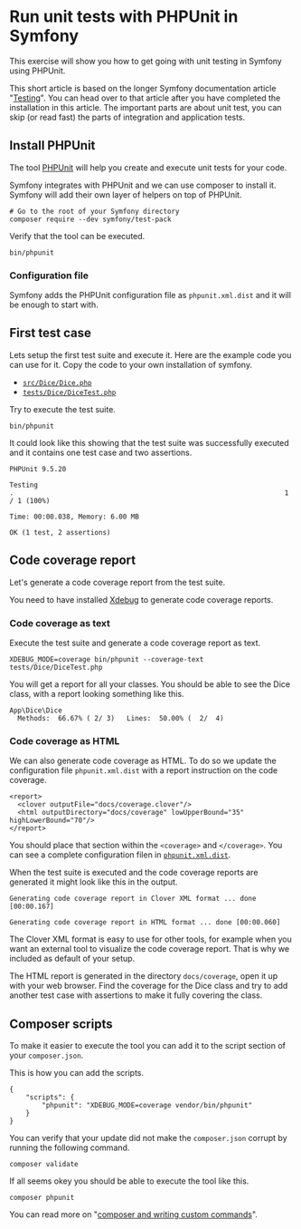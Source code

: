<!--
---
author: mos
revision:
    "2023-04-20": "(B, mos) Reviewed."
    "2022-03-27": "(A, mos) First release."
---

![Symfony image](.img/symfony.png)
-->


Run unit tests with PHPUnit in Symfony
==========================

This exercise will show you how to get going with unit testing in Symfony using PHPUnit.

This short article is based on the longer Symfony documentation article "[Testing](https://symfony.com/doc/current/testing.html)". You can head over to that article after you have completed the installation in this article. The important parts are about unit test, you can skip (or read fast) the parts of integration and application tests.

<!--
TODO

* Include code samples in the exercise and make a step by step on how to add tests.
* Add section on troubleshooting
  * class not found
-->

Install PHPUnit
--------------------------

The tool [PHPUnit](https://phpunit.de/) will help you create and execute unit tests for your code.

Symfony integrates with PHPUnit and we can use composer to install it. Symfony will add their own layer of helpers on top of PHPUnit.

```
# Go to the root of your Symfony directory
composer require --dev symfony/test-pack
```

Verify that the tool can be executed.

```
bin/phpunit
```



### Configuration file

Symfony adds the PHPUnit configuration file as `phpunit.xml.dist` and it will be enough to start with.



First test case
--------------------------

Lets setup the first test suite and execute it. Here are the example code you can use for it. Copy the code to your own installation of symfony.

* [`src/Dice/Dice.php`](src/Dice/Dice.php)
* [`tests/Dice/DiceTest.php`](tests/Dice/DiceTest.php)

Try to execute the test suite.

```
bin/phpunit
```

It could look like this showing that the test suite was successfully executed and it contains one test case and two assertions.

```
PHPUnit 9.5.20

Testing
.                                                                   1 / 1 (100%)

Time: 00:00.038, Memory: 6.00 MB

OK (1 test, 2 assertions)
```



Code coverage report
--------------------------

Let's generate a code coverage report from the test suite.

You need to have installed [Xdebug](https://xdebug.org/) to generate code coverage reports.



### Code coverage as text

Execute the test suite and generate a code coverage report as text.

```
XDEBUG_MODE=coverage bin/phpunit --coverage-text tests/Dice/DiceTest.php
```

You will get a report for all your classes. You should be able to see the Dice class, with a report looking something like this.

```
App\Dice\Dice
  Methods:  66.67% ( 2/ 3)   Lines:  50.00% (  2/  4)
```



### Code coverage as HTML

We can also generate code coverage as HTML. To do so we update the configuration file `phpunit.xml.dist` with a report instruction on the code coverage.

```
<report>
  <clover outputFile="docs/coverage.clover"/>
  <html outputDirectory="docs/coverage" lowUpperBound="35" highLowerBound="70"/>
</report>
```

You should place that section within the `<coverage>` and `</coverage>`. You can see a complete configuration filen in [`phpunit.xml.dist`](phpunit.xml.dist).

When the test suite is executed and the code coverage reports are generated it might look like this in the output.

```
Generating code coverage report in Clover XML format ... done [00:00.167]

Generating code coverage report in HTML format ... done [00:00.060]
```

The Clover XML format is easy to use for other tools, for example when you want an external tool to visualize the code coverage report. That is why we included as default of your setup.

The HTML report is generated in the directory `docs/coverage`, open it up with your web browser. Find the coverage for the Dice class and try to add another test case with assertions to make it fully covering the class.



Composer scripts
--------------------------

To make it easier to execute the tool you can add it to the script section of your `composer.json`.

This is how you can add the scripts.

```
{
    "scripts": {
        "phpunit": "XDEBUG_MODE=coverage vendor/bin/phpunit"
    }
}
```

You can verify that your update did not make the `composer.json` corrupt by running the following command.

```
composer validate
```

If all seems okey you should be able to execute the tool like this.

```
composer phpunit
```

You can read more on "[composer and writing custom commands](https://getcomposer.org/doc/articles/scripts.md#writing-custom-commands)".
